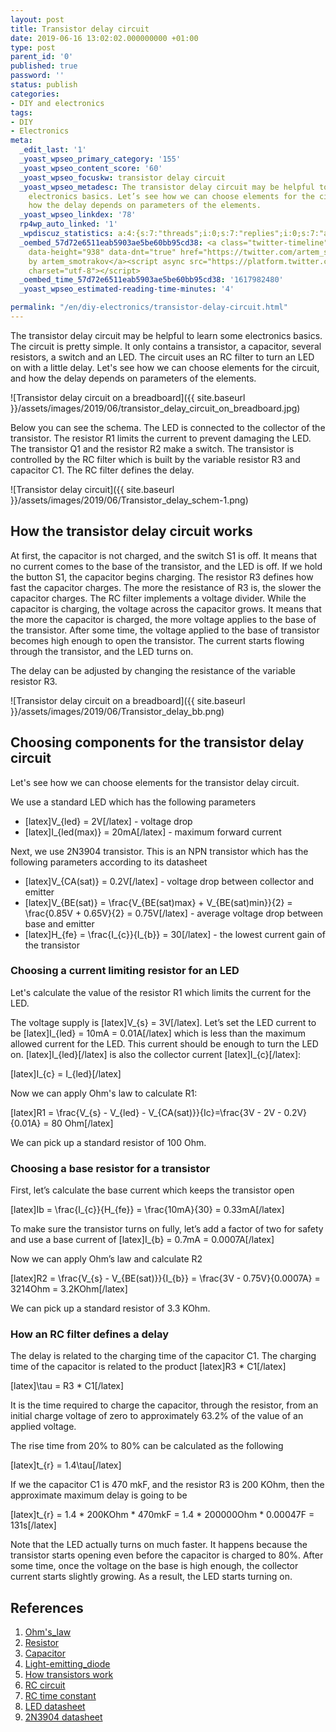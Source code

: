 ```yaml
---
layout: post
title: Transistor delay circuit
date: 2019-06-16 13:02:02.000000000 +01:00
type: post
parent_id: '0'
published: true
password: ''
status: publish
categories:
- DIY and electronics
tags:
- DIY
- Electronics
meta:
  _edit_last: '1'
  _yoast_wpseo_primary_category: '155'
  _yoast_wpseo_content_score: '60'
  _yoast_wpseo_focuskw: transistor delay circuit
  _yoast_wpseo_metadesc: The transistor delay circuit may be helpful to learn some
    electronics basics. Let’s see how we can choose elements for the circuit, and
    how the delay depends on parameters of the elements.
  _yoast_wpseo_linkdex: '78'
  rp4wp_auto_linked: '1'
  _wpdiscuz_statistics: a:4:{s:7:"threads";i:0;s:7:"replies";i:0;s:7:"authors";i:0;s:14:"recent_authors";a:0:{}}
  _oembed_57d72e6511eab5903ae5be60bb95cd38: <a class="twitter-timeline" data-width="625"
    data-height="938" data-dnt="true" href="https://twitter.com/artem_smotrakov?ref_src=twsrc%5Etfw">Tweets
    by artem_smotrakov</a><script async src="https://platform.twitter.com/widgets.js"
    charset="utf-8"></script>
  _oembed_time_57d72e6511eab5903ae5be60bb95cd38: '1617982480'
  _yoast_wpseo_estimated-reading-time-minutes: '4'

permalink: "/en/diy-electronics/transistor-delay-circuit.html"
---
```



The transistor delay circuit may be helpful to learn some electronics basics. The circuit is pretty simple. It only contains a transistor, a capacitor, several resistors, a switch and an LED. The circuit uses an RC filter to turn an LED on with a little delay. Let's see how we can choose elements for the circuit, and how the delay depends on parameters of the elements.





![Transistor delay circuit on a breadboard]({{ site.baseurl }}/assets/images/2019/06/transistor_delay_circuit_on_breadboard.jpg)



  
  




Below you can see the schema. The LED is connected to the collector of the transistor. The resistor R1 limits the current to prevent damaging the LED. The transistor Q1 and the resistor R2 make a switch. The transistor is controlled by the RC filter which is built by the variable resistor R3 and capacitor C1. The RC filter defines the delay.





![Transistor delay circuit]({{ site.baseurl }}/assets/images/2019/06/Transistor_delay_schem-1.png)





## How the transistor delay circuit works





At first, the capacitor is not charged, and the switch S1 is off. It means that no current comes to the base of the transistor, and the LED is off. If we hold the button S1, the capacitor begins charging. The resistor R3 defines how fast the capacitor charges. The more the resistance of R3 is, the slower the capacitor charges. The RC filter implements a voltage divider. While the capacitor is charging, the voltage across the capacitor grows. It means that the more the capacitor is charged, the more voltage applies to the base of the transistor. After some time, the voltage applied to the base of transistor becomes high enough to open the transistor. The current starts flowing through the transistor, and the LED turns on.





The delay can be adjusted by changing the resistance of the variable resistor R3.





![Transistor delay circuit on a breadboard]({{ site.baseurl }}/assets/images/2019/06/Transistor_delay_bb.png)





## Choosing components for the transistor delay circuit





Let's see how we can choose elements for the transistor delay circuit.





We use a standard LED which has the following parameters





- [latex]V\_{led} = 2V[/latex] - voltage drop 
- [latex]I\_{led(max)} = 20mA[/latex] - maximum forward current





Next, we use 2N3904 transistor. This is an NPN transistor which has the following parameters according to its datasheet





- [latex]V\_{CA(sat)} = 0.2V[/latex] - voltage drop between collector and emitter
- [latex]V\_{BE(sat)} = \frac{V\_{BE(sat)max} + V\_{BE(sat)min}}{2} = \frac{0.85V + 0.65V}{2} = 0.75V[/latex] - average voltage drop between base and emitter
- [latex]H\_{fe} = \frac{I\_{c}}{I\_{b}} = 30[/latex] - the lowest current gain of the transistor





### Choosing a current limiting resistor for an LED 





Let's calculate the value of the resistor R1 which limits the current for the LED.





The voltage supply is [latex]V\_{s} = 3V[/latex]. Let’s set the LED current to be [latex]I\_{led} = 10mA = 0.01A[/latex] which is less than the maximum allowed current for the LED. This current should be enough to turn the LED on. [latex]I\_{led}[/latex] is also the collector current [latex]I\_{c}[/latex]:





[latex]I\_{c} = I\_{led}[/latex]





Now we can apply Ohm's law to calculate R1:





[latex]R1 = \frac{V\_{s} - V\_{led} - V\_{CA(sat)}}{Ic}=\frac{3V - 2V - 0.2V}{0.01A} = 80 Ohm[/latex]





We can pick up a standard resistor of 100 Ohm.





### Choosing a base resistor for a transistor





First, let’s calculate the base current which keeps the transistor open





[latex]Ib = \frac{I\_{c}}{H\_{fe}} = \frac{10mA}{30} = 0.33mA[/latex]





To make sure the transistor turns on fully, let’s add a factor of two for safety and use a base current of [latex]I\_{b} = 0.7mA = 0.0007A[/latex]





Now we can apply Ohm’s law and calculate R2





[latex]R2 = \frac{V\_{s} - V\_{BE(sat)}}{I\_{b}} = \frac{3V - 0.75V}{0.0007A} = 3214Ohm = 3.2KOhm[/latex]





We can pick up a standard resistor of 3.3 KOhm.





### How an RC filter defines a delay





The delay is related to the charging time of the capacitor C1. The charging time of the capacitor is related to the product [latex]R3 \* C1[/latex]





[latex]\tau = R3 \* C1[/latex]





It is the time required to charge the capacitor, through the resistor, from an initial charge voltage of zero to approximately 63.2% of the value of an applied voltage.





The rise time from 20% to 80% can be calculated as the following





[latex]t\_{r} = 1.4\tau[/latex]





If we the capacitor C1 is 470 mkF, and the resistor R3 is 200 KOhm, then the approximate maximum delay is going to be





[latex]t\_{r} = 1.4 \* 200KOhm \* 470mkF = 1.4 \* 200000Ohm \* 0.00047F = 131s[/latex]





Note that the LED actually turns on much faster. It happens because the transistor starts opening even before the capacitor is charged to 80%. After some time, once the voltage on the base is high enough, the collector current starts slightly growing. As a result, the LED starts turning on.





## References





1. [Ohm's\_law](https://en.wikipedia.org/wiki/Ohm%27s_law)
2. [Resistor](https://en.wikipedia.org/wiki/Resistor)
3. [Capacitor](https://en.wikipedia.org/wiki/Capacitor)
4. [Light-emitting\_diode](https://en.wikipedia.org/wiki/Light-emitting_diode)
5. [How transistors work](https://www.build-electronic-circuits.com/how-transistors-work/)
6. [RC circuit](https://en.wikipedia.org/wiki/RC_circuit)
7. [RC time constant](https://en.wikipedia.org/wiki/RC_time_constant)
8. [LED datasheet](https://www.sparkfun.com/datasheets/Components/YSL-R596CR3G4B5C-C10.pdf)
9. [2N3904 datasheet](https://www.onsemi.com/pub/Collateral/2N3903-D.PDF)




